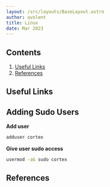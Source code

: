 ```yaml
---
layout: /src/layouts/BaseLayout.astro
author: avolent
title: Linux
date: Mar 2023
---
```


## Contents
1. [Useful Links](#useful-links)
1. [References](#references)

## Useful Links

## Adding Sudo Users

**Add user**

```bash
adduser cortex
```

**Give user sudo access**

``` bash
usermod -aG sudo cortex
```

## References
[^1]: [Example](https://example.com)

